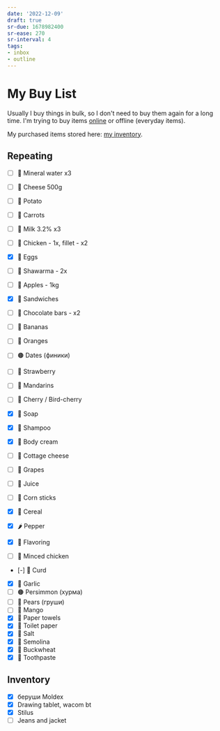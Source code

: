 ```yaml
---
date: '2022-12-09'
draft: true
sr-due: 1678982400
sr-ease: 270
sr-interval: 4
tags:
- inbox
- outline
---
```


# My Buy List

Usually I buy things in bulk, so I don't need to buy them again for a long time.
I'm trying to buy items [online](./online%20shopping.md) or offline
(everyday items).

My purchased items stored here: [my inventory](./my%20inventory.md).

## Repeating


 - [ ] 🧴 Mineral water x3
 - [ ] 🧀 Cheese 500g
 - [ ] 🥔 Potato
 - [ ] 🥕 Carrots
 - [ ] 🥛 Milk 3.2% x3
 - [ ] 🍗 Chicken - 1x, fillet - x2
 - [x] 🥚 Eggs
 - [ ] 🌯 Shawarma - 2x
 - [ ] 🍎 Apples - 1kg
 - [x] 🥪 Sandwiches
 - [ ] 🍫 Chocolate bars - x2
 - [ ] 🍌 Bananas
 - [ ] 🍊 Oranges
 - [ ] 🟤 Dates (финики)
 - [ ] 🍓 Strawberry
 - [ ] 🍊 Mandarins
 - [ ] 🍒 Cherry / Bird-cherry


 - [x] 🧼 Soap
 - [x] 🧴 Shampoo
 - [x] 🧴 Body cream


 - [ ] 🧀 Cottage cheese
 - [ ] 🍇 Grapes
 - [ ] 🧃 Juice
 - [ ] 🌽 Corn sticks
 - [x] 🥣 Cereal
 - [x] 🌶️ Pepper
 - [x] 🌿 Flavoring
 - [ ] 🍗 Minced chicken
 - [-] 🧀 Curd
 - [x] 🧄 Garlic
 - [ ] 🟠 Persimmon (хурма)
 - [ ] 🍐 Pears (груши)
 - [ ] 🥭 Mango
 - [x] 🧻 Paper towels
 - [x] 🧻 Toilet paper
 - [x] 🧂 Salt
 - [x] 🍚 Semolina
 - [x] 🌾 Buckwheat
 - [x] 🦷 Toothpaste

## Inventory


- [x] беруши Moldex
- [x] Drawing tablet, wacom bt
- [x] Stilus
- [ ] Jeans and jacket
